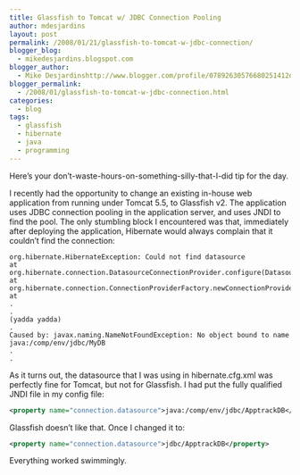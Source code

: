 ```yaml
---
title: Glassfish to Tomcat w/ JDBC Connection Pooling
author: mdesjardins
layout: post
permalink: /2008/01/21/glassfish-to-tomcat-w-jdbc-connection/
blogger_blog:
  - mikedesjardins.blogspot.com
blogger_author:
  - Mike Desjardinshttp://www.blogger.com/profile/07892630576680251412noreply@blogger.com
blogger_permalink:
  - /2008/01/glassfish-to-tomcat-w-jdbc-connection.html
categories:
  - blog
tags:
  - glassfish
  - hibernate
  - java
  - programming
---
```

Here&#8217;s your don&#8217;t-waste-hours-on-something-silly-that-I-did tip for the day.

I recently had the opportunity to change an existing in-house web application from running under Tomcat 5.5, to Glassfish v2. The application uses JDBC connection pooling in the application server, and uses JNDI to find the pool. The only stumbling block I encountered was that, immediately after deploying the application, Hibernate would always complain that it couldn&#8217;t find the connection:

```
org.hibernate.HibernateException: Could not find datasource
at org.hibernate.connection.DatasourceConnectionProvider.configure(DatasourceConnectionProvider.java:56)
at org.hibernate.connection.ConnectionProviderFactory.newConnectionProvider(ConnectionProviderFactory.java:124)
at 
.
.
(yadda yadda)
.
Caused by: javax.naming.NameNotFoundException: No object bound to name java:/comp/env/jdbc/MyDB
.
.
```

As it turns out, the datasource that I was using in hibernate.cfg.xml was perfectly fine for Tomcat, but not for Glassfish. I had put the fully qualified JNDI file in my config file:

``` xml
<property name="connection.datasource">java:/comp/env/jdbc/ApptrackDB</property>
```

Glassfish doesn&#8217;t like that. Once I changed it to:

``` xml
<property name="connection.datasource">jdbc/ApptrackDB</property>
```

Everything worked swimmingly.